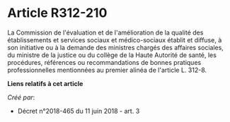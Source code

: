 # Article R312-210

La Commission de l'évaluation et de l'amélioration de la qualité des établissements et services sociaux et médico-sociaux
établit et diffuse, à son initiative ou à la demande des ministres chargés des affaires sociales, du ministre de la justice
ou du collège de la Haute Autorité de santé, les procédures, références ou recommandations de bonnes pratiques
professionnelles mentionnées au premier alinéa de l'article L. 312-8.

**Liens relatifs à cet article**

_Créé par_:

  - Décret n°2018-465 du 11 juin 2018 - art. 3
